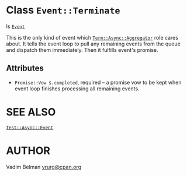 Class `Event::Terminate`
========================

Is [`Event`](https://github.com/vrurg/raku-Test-Async/blob/v0.1.900/docs/md/Test/Async/Event.md)

This is the only kind of event which [`Term::Async::Aggregator`](https://github.com/vrurg/raku-Test-Async/blob/v0.1.900/docs/md/Term/Async/Aggregator.md) role cares about. It tells the event loop to pull any remaining events from the queue and dispatch them immediately. Then it fulfills event's promise.

Attributes
----------

  * `Promise::Vow $.completed`, required – a promise vow to be kept when event loop finishes processing all remaining events.

SEE ALSO
========

[`Test::Async::Event`](https://github.com/vrurg/raku-Test-Async/blob/v0.1.900/docs/md/Test/Async/Event.md)

AUTHOR
======

Vadim Belman <vrurg@cpan.org>

